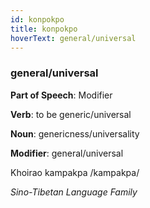 ```yaml
---
id: konpokpo
title: konpokpo
hoverText: general/universal
---
```


### general/universal

**Part of Speech**: Modifier

**Verb**: to be generic/universal

**Noun**: genericness/universality

**Modifier**: general/universal

Khoirao kampakpa /kampakpa/

*Sino-Tibetan Language Family*